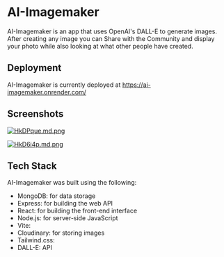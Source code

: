 
# AI-Imagemaker

AI-Imagemaker is an app that uses OpenAI's DALL-E to generate images. After creating any image you can Share with the Community and display your photo while also looking at what other people have created.




## Deployment

AI-Imagemaker is currently deployed at https://ai-imagemaker.onrender.com/
## Screenshots

[![HkDPque.md.png](https://iili.io/HkDPque.md.png)](https://freeimage.host/i/HkDPque)

[![HkD6i4p.md.png](https://iili.io/HkD6i4p.md.png)](https://freeimage.host/i/HkD6i4p)

## Tech Stack

AI-Imagemaker was built using the following:
- MongoDB: for data storage
- Express: for building the web API
- React: for building the front-end interface
- Node.js: for server-side JavaScript
- Vite: 
- Cloudinary: for storing images
- Tailwind.css: 
- DALL-E: API